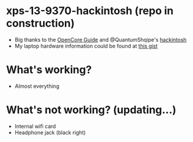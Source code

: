 # xps-13-9370-hackintosh (repo in construction)
* Big thanks to the [OpenCore Guide](https://dortania.github.io/OpenCore-Install-Guide/) and @QuantumShqipe's [hackintosh](https://github.com/QuantumShqipe/OpenCore-0.6.3-XPS-13-9370-BigSur)
* My laptop hardware information could be found at [this gist](https://gist.github.com/ngfuong/910a94c33bd650a20fe4913a2d57e547)

# What's working?
* Almost everything

# What's not working? (updating...)
* Internal wifi card
* Headphone jack (black right)

